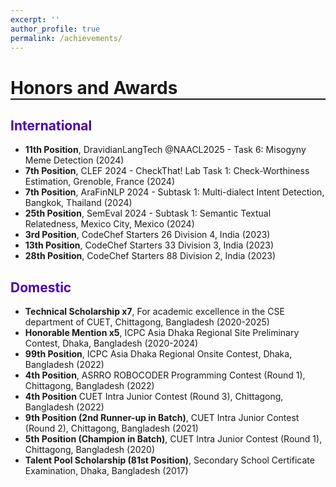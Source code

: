 ```yaml
---
excerpt: ''
author_profile: true
permalink: /achievements/
---
```

<h1 style="border-bottom: 2px solid;">Honors and Awards</h1>
  

<h2 style="color:#4c00b0">International</h2>

- **11th Position**, DravidianLangTech @NAACL2025 - Task 6: Misogyny Meme Detection (2024)
- **7th Position**, CLEF 2024 - CheckThat! Lab Task 1: Check-Worthiness Estimation, Grenoble, France (2024)
- **7th Position**, AraFinNLP 2024 - Subtask 1: Multi-dialect Intent Detection, Bangkok, Thailand (2024)
- **25th Position**, SemEval 2024 - Subtask 1: Semantic Textual Relatedness, Mexico City, Mexico (2024)
- **3rd Position**, CodeChef Starters 26 Division 4, India (2023)
- **13th Position**, CodeChef Starters 33 Division 3, India (2023)
- **28th Position**, CodeChef Starters 88 Division 2, India (2023)
  

<h2 style="color:#4c00b0">Domestic</h2>

- **Technical Scholarship x7**, For academic excellence in the CSE department of CUET, Chittagong, Bangladesh (2020-2025)
- **Honorable Mention x5**, ICPC Asia Dhaka Regional Site Preliminary Contest, Dhaka, Bangladesh (2020-2024)
- **99th Position**, ICPC Asia Dhaka Regional Onsite Contest, Dhaka, Bangladesh (2022)
- **4th Position**, ASRRO ROBOCODER Programming Contest (Round 1), Chittagong, Bangladesh (2022)
- **4th Position** CUET Intra Junior Contest (Round 3), Chittagong, Bangladesh (2022)
- **9th Position (2nd Runner-up in Batch)**, CUET Intra Junior Contest (Round 2), Chittagong, Bangladesh (2021)
- **5th Position (Champion in Batch)**, CUET Intra Junior Contest (Round 1), Chittagong, Bangladesh (2020)
- **Talent Pool Scholarship (81st Position)**, Secondary School Certificate Examination, Dhaka, Bangladesh (2017)
